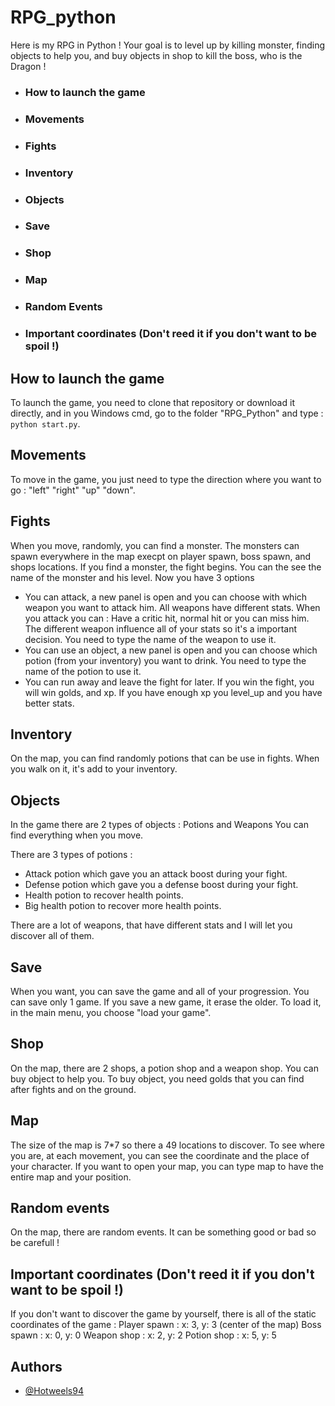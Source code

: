 # RPG_python

Here is my RPG in Python ! Your goal is to level up by killing monster, finding objects to help you, and buy objects in shop to kill the boss, who is the Dragon !

* ### How to launch the game
* ### Movements
* ### Fights
* ### Inventory
* ### Objects
* ### Save
* ### Shop
* ### Map
* ### Random Events
* ### Important coordinates (Don't reed it if you don't want to be spoil !)

## How to launch the game
To launch the game, you need to clone that repository or download it directly, and in you Windows cmd, go to the folder "RPG_Python" and type : ```python start.py```.

## Movements
To move in the game, you just need to type the direction where you want to go : "left" "right" "up" "down".

## Fights
When you move, randomly, you can find a monster. The monsters can spawn everywhere in the map execpt on player spawn, boss spawn, and shops locations.
If you find a monster, the fight begins. You can the see the name of the monster and his level.
Now you have 3 options
* You can attack, a new panel is open and you can choose with which weapon you want to attack him. All weapons have different stats. When you attack you can : Have a critic hit, normal hit or you can miss him. The different weapon influence all of your stats so it's a important decision. You need to type the name of the weapon to use it.
* You can use an object, a new panel is open and you can choose which potion (from your inventory) you want to drink. You need to type the name of the potion to use it.
* You can run away and leave the fight for later.
If you win the fight, you will win golds, and xp. If you have enough xp you level_up and you have better stats.

## Inventory
On the map, you can find randomly potions that can be use in fights. When you walk on it, it's add to your inventory. 

## Objects
In the game there are 2 types of objects : Potions and Weapons
You can find everything when you move.

There are 3 types of potions :
* Attack potion which gave you an attack boost during your fight.
* Defense potion which gave you a defense boost during your fight.
* Health potion to recover health points.
* Big health potion to recover more health points.

There are a lot of weapons, that have different stats and I will let you discover all of them.

## Save
When you want, you can save the game and all of your progression. You can save only 1 game. If you save a new game, it erase the older.
To load it, in the main menu, you choose "load your game".

## Shop
On the map, there are 2 shops, a potion shop and a weapon shop. You can buy object to help you.
To buy object, you need golds that you can find after fights and on the ground.

## Map
The size of the map is 7*7 so there a 49 locations to discover.
To see where you are, at each movement, you can see the coordinate and the place of your character.
If you want to open your map, you can type map to have the entire map and your position.

## Random events
On the map, there are random events. It can be something good or bad so be carefull !

## Important coordinates (Don't reed it if you don't want to be spoil !)
If you don't want to discover the game by yourself, there is all of the static coordinates of the game :
Player spawn : x: 3, y: 3 (center of the map)
Boss spawn : x: 0, y: 0
Weapon shop : x: 2, y: 2
Potion shop : x: 5, y: 5


## Authors
- [@Hotweels94](https://github.com/Hotweels94)
